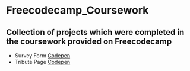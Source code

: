 # Freecodecamp_Coursework

## Collection of projects which were completed in the coursework provided on Freecodecamp

- Survey Form
  [Codepen](https://codepen.io/Adyasha_/pen/vYLRqmv)
- Tribute Page
  [Codepen](https://codepen.io/Adyasha_/pen/ExPELPG)

